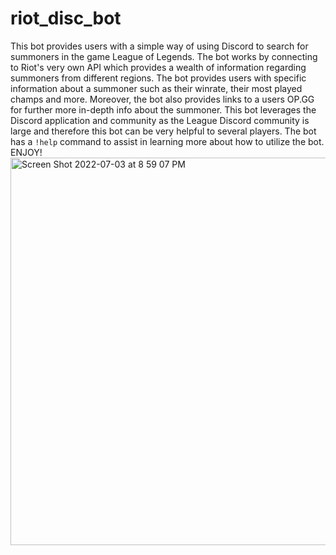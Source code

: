 # riot_disc_bot

This bot provides users with a simple way of using Discord to search for summoners in the game League of Legends. The bot works by connecting to Riot's very own API which provides a wealth of information regarding summoners from different regions. The bot provides users with specific information about a summoner such as their winrate, their most played champs and more. Moreover, the bot also provides links to a users OP.GG for further more in-depth info about the summoner. This bot leverages the Discord application and community as the League Discord community is large and therefore this bot can be very helpful to several players. The bot has a `!help` command to assist in learning more about how to utilize the bot. ENJOY!
<img width="620" alt="Screen Shot 2022-07-03 at 8 59 07 PM" src="https://user-images.githubusercontent.com/72641482/177040926-c8601606-02d3-41be-836a-bdd190ad4147.png">
